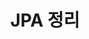---
title: "JPA 정리"
permalink: categories/JPA/
author_porfile: true
layout: category
taxonomy: JPA
---